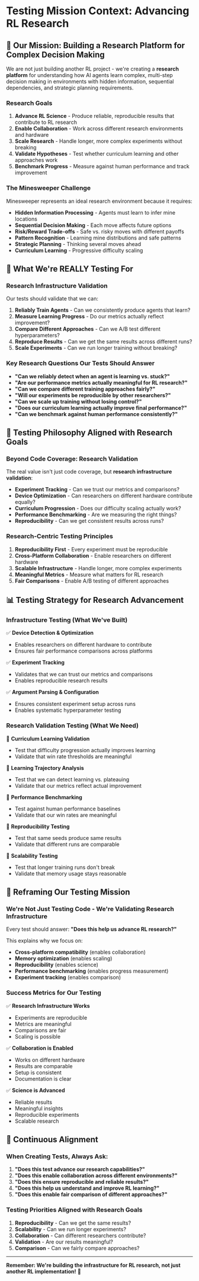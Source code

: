 # Testing Mission Context: Advancing RL Research

## 🎯 Our Mission: Building a Research Platform for Complex Decision Making

We are not just building another RL project - we're creating a **research platform** for understanding how AI agents learn complex, multi-step decision making in environments with hidden information, sequential dependencies, and strategic planning requirements.

### **Research Goals**

1. **Advance RL Science** - Produce reliable, reproducible results that contribute to RL research
2. **Enable Collaboration** - Work across different research environments and hardware
3. **Scale Research** - Handle longer, more complex experiments without breaking
4. **Validate Hypotheses** - Test whether curriculum learning and other approaches work
5. **Benchmark Progress** - Measure against human performance and track improvement

### **The Minesweeper Challenge**

Minesweeper represents an ideal research environment because it requires:

- **Hidden Information Processing** - Agents must learn to infer mine locations
- **Sequential Decision Making** - Each move affects future options
- **Risk/Reward Trade-offs** - Safe vs. risky moves with different payoffs
- **Pattern Recognition** - Learning mine distributions and safe patterns
- **Strategic Planning** - Thinking several moves ahead
- **Curriculum Learning** - Progressive difficulty scaling

## 🧪 What We're REALLY Testing For

### **Research Infrastructure Validation**

Our tests should validate that we can:

1. **Reliably Train Agents** - Can we consistently produce agents that learn?
2. **Measure Learning Progress** - Do our metrics actually reflect improvement?
3. **Compare Different Approaches** - Can we A/B test different hyperparameters?
4. **Reproduce Results** - Can we get the same results across different runs?
5. **Scale Experiments** - Can we run longer training without breaking?

### **Key Research Questions Our Tests Should Answer**

- **"Can we reliably detect when an agent is learning vs. stuck?"**
- **"Are our performance metrics actually meaningful for RL research?"**
- **"Can we compare different training approaches fairly?"**
- **"Will our experiments be reproducible by other researchers?"**
- **"Can we scale up training without losing control?"**
- **"Does our curriculum learning actually improve final performance?"**
- **"Can we benchmark against human performance consistently?"**

## 🚀 Testing Philosophy Aligned with Research Goals

### **Beyond Code Coverage: Research Validation**

The real value isn't just code coverage, but **research infrastructure validation**:

- **Experiment Tracking** - Can we trust our metrics and comparisons?
- **Device Optimization** - Can researchers on different hardware contribute equally?
- **Curriculum Progression** - Does our difficulty scaling actually work?
- **Performance Benchmarking** - Are we measuring the right things?
- **Reproducibility** - Can we get consistent results across runs?

### **Research-Centric Testing Principles**

1. **Reproducibility First** - Every experiment must be reproducible
2. **Cross-Platform Collaboration** - Enable researchers on different hardware
3. **Scalable Infrastructure** - Handle longer, more complex experiments
4. **Meaningful Metrics** - Measure what matters for RL research
5. **Fair Comparisons** - Enable A/B testing of different approaches

## 📊 Testing Strategy for Research Advancement

### **Infrastructure Testing (What We've Built)**

✅ **Device Detection & Optimization**
- Enables researchers on different hardware to contribute
- Ensures fair performance comparisons across platforms

✅ **Experiment Tracking**
- Validates that we can trust our metrics and comparisons
- Enables reproducible research results

✅ **Argument Parsing & Configuration**
- Ensures consistent experiment setup across runs
- Enables systematic hyperparameter testing

### **Research Validation Testing (What We Need)**

🔄 **Curriculum Learning Validation**
- Test that difficulty progression actually improves learning
- Validate that win rate thresholds are meaningful

🔄 **Learning Trajectory Analysis**
- Test that we can detect learning vs. plateauing
- Validate that our metrics reflect actual improvement

🔄 **Performance Benchmarking**
- Test against human performance baselines
- Validate that our win rates are meaningful

🔄 **Reproducibility Testing**
- Test that same seeds produce same results
- Validate that different runs are comparable

🔄 **Scalability Testing**
- Test that longer training runs don't break
- Validate that memory usage stays reasonable

## 🎯 Reframing Our Testing Mission

### **We're Not Just Testing Code - We're Validating Research Infrastructure**

Every test should answer: **"Does this help us advance RL research?"**

This explains why we focus on:
- **Cross-platform compatibility** (enables collaboration)
- **Memory optimization** (enables scaling)
- **Reproducibility** (enables science)
- **Performance benchmarking** (enables progress measurement)
- **Experiment tracking** (enables comparison)

### **Success Metrics for Our Testing**

✅ **Research Infrastructure Works**
- Experiments are reproducible
- Metrics are meaningful
- Comparisons are fair
- Scaling is possible

✅ **Collaboration is Enabled**
- Works on different hardware
- Results are comparable
- Setup is consistent
- Documentation is clear

✅ **Science is Advanced**
- Reliable results
- Meaningful insights
- Reproducible experiments
- Scalable research

## 🔄 Continuous Alignment

### **When Creating Tests, Always Ask:**

1. **"Does this test advance our research capabilities?"**
2. **"Does this enable collaboration across different environments?"**
3. **"Does this ensure reproducible and reliable results?"**
4. **"Does this help us understand and improve RL learning?"**
5. **"Does this enable fair comparison of different approaches?"**

### **Testing Priorities Aligned with Research Goals**

1. **Reproducibility** - Can we get the same results?
2. **Scalability** - Can we run longer experiments?
3. **Collaboration** - Can different researchers contribute?
4. **Validation** - Are our results meaningful?
5. **Comparison** - Can we fairly compare approaches?

---

**Remember: We're building the infrastructure for RL research, not just another RL implementation!** 🚀 